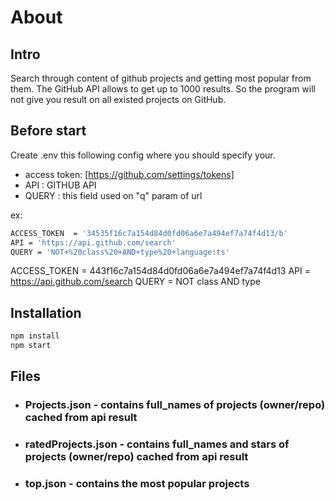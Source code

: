 # About

## Intro

 Search through content of github projects and getting most popular from them.
 The GitHub API allows to get up to 1000 results.
 So the program will not give you result on all existed projects on GitHub.

## Before start

Create .env this following config where you should specify your.

- access token: [<https://github.com/settings/tokens]>
- API : GITHUB API
- QUERY : this field used on "q" param of url

ex:

```sh
ACCESS_TOKEN  = '34535f16c7a154d84d0fd06a6e7a494ef7a74f4d13/b'
API = 'https://api.github.com/search'
QUERY = 'NOT+%20class%20+AND+type%20+language:ts'
```

ACCESS_TOKEN  = 443f16c7a154d84d0fd06a6e7a494ef7a74f4d13
API = <https://api.github.com/search>
QUERY = NOT class AND type

## Installation

```sh
npm install
npm start
```

## Files

- ### Projects.json - contains full_names of projects (owner/repo) cached from api result
  
- ### ratedProjects.json - contains full_names and stars of projects (owner/repo) cached from api result

- ### top.json - contains the most popular projects
  